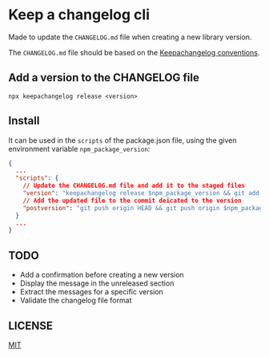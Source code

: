 # Keep a changelog cli

Made to update the `CHANGELOG.md` file when creating a new library version.

The `CHANGELOG.md` file should be based on the [Keepachangelog conventions](https://keepachangelog.com).

## Add a version to the CHANGELOG file

```
npx keepachangelog release <version>
```

## Install

It can be used in the `scripts` of the package.json file, using the given environment variable `npm_package_version`:

```json
{
  ...
  "scripts": {
    // Update the CHANGELOG.md file and add it to the staged files
    "version": "keepachangelog release $npm_package_version && git add ./CHANGELOG.md",
    // Add the updated file to the commit deicated to the version
    "postversion": "git push origin HEAD && git push origin $npm_package_version",
  }
  ...
}
```

## TODO

- Add a confirmation before creating a new version
- Display the message in the unreleased section
- Extract the messages for a specific version
- Validate the changelog file format

## LICENSE

[MIT](LICENSE)
